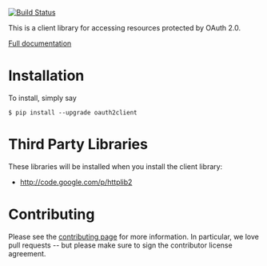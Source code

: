 [![Build Status](https://travis-ci.org/google/oauth2client.svg?branch=master)](https://travis-ci.org/google/oauth2client)

This is a client library for accessing resources protected by OAuth 2.0.

[Full documentation](http://google.github.io/oauth2client/)

Installation
============

To install, simply say

    $ pip install --upgrade oauth2client


Third Party Libraries
=====================

These libraries will be installed when you install the client library:

* http://code.google.com/p/httplib2

Contributing
============

Please see the
[contributing page](http://google.github.io/oauth2client/contributing.html)
for more information. In particular, we love pull requests -- but please make
sure to sign the contributor license agreement.
